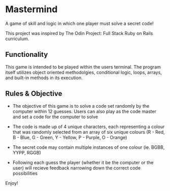 # Mastermind
A game of skill and logic in which one player must solve a secret code!

This project was inspired by The Odin Project: Full Stack Ruby on Rails curriculum. 

## Functionality

This game is intended to be played within the users terminal. The program itself utilizes object oriented methodolgies, conditional logic, loops, arrays, and built-in methods in its execution.

## Rules & Objective

* The objective of this game is to solve a code set randomly by the computer within 12 guesses. Users can also play as the code master and set a code for the computer to solve

* The code is made up of 4 unique characters, each representing a colour that was randomly selected from an array of six unique colours (R - Red, B - Blue, G - Green, Y - Yellow, P - Purple, O - Orange)

* The secret code may contain multiple instances of one colour (ie. BGBB, YYPP, RGGB)

* Following each guess the player (whether it be the computer or the user) will recieve feedback narrowing down the correct code possibilities 

Enjoy!